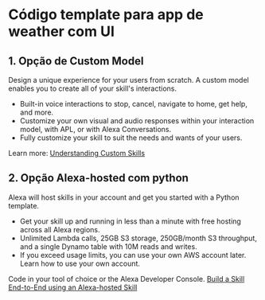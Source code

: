 # Código template para app de weather com UI

## 1. Opção de Custom Model

Design a unique experience for your users from scratch. A custom model enables you to create all of your skill's interactions.

- Built-in voice interactions to stop, cancel, navigate to home, get help, and more.
- Customize your own visual and audio responses within your interaction model, with APL, or with Alexa Conversations.
- Fully customize your skill to suit the needs and wants of your users.

Learn more: [Understanding Custom Skills](https://developer.amazon.com/en-US/docs/alexa/custom-skills/understanding-custom-skills.html)

## 2. Opção Alexa-hosted com python

Alexa will host skills in your account and get you started with a Python template.


- Get your skill up and running in less than a minute with free hosting across all Alexa regions.
- Unlimited Lambda calls, 25GB S3 storage, 250GB/month S3 throughput, and a single Dynamo table with 10M reads and writes.
- If you exceed usage limits, you can use your own AWS account later. Learn how to use your own account.

Code in your tool of choice or the Alexa Developer Console. [Build a Skill End-to-End using an Alexa-hosted Skill](https://developer.amazon.com/en-US/docs/alexa/hosted-skills/build-a-skill-end-to-end-using-an-alexa-hosted-skill.html)
